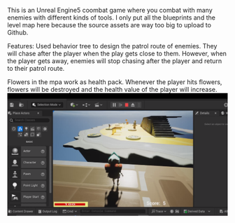 This is an Unreal Engine5 coombat game where you combat with many enemies with different kinds of tools.
I only put all the blueprints and the level map here because the source assets are way too big to upload to Github.

Features:
Used behavior tree to design the patrol route of enemies. They will chase after the player when the play gets close to them.
However, when the player gets away, enemies will stop chasing after the player and return to their patrol route.

Flowers in the mpa work as health pack. Whenever the player hits flowers, flowers will be destroyed and the health value of the player will increase.
![image](Overview.PNG)

